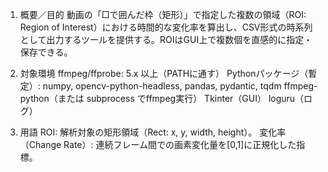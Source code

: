 1. 概要／目的
動画の「□で囲んだ枠（矩形）」で指定した複数の領域（ROI: Region of Interest）における時間的な変化率を算出し、CSV形式の時系列として出力するツールを提供する。ROIはGUI上で複数個を直感的に指定・保存できる。

2. 対象環境
ffmpeg/ffprobe: 5.x 以上（PATHに通す）
Pythonパッケージ（暫定）:
numpy, opencv-python-headless, pandas, pydantic, tqdm
ffmpeg-python（または subprocess でffmpeg実行）
Tkinter（GUI）
loguru（ログ）

3. 用語
ROI: 解析対象の矩形領域（Rect: x, y, width, height）。
変化率（Change Rate）: 連続フレーム間での画素変化量を[0,1]に正規化した指標。
